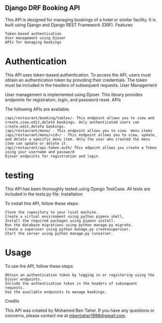 
## Django DRF Booking API

This API is designed for managing bookings of a hotel or similar facility. It is built using Django and Django REST Framework (DRF).
Features

    Token-based authentication
    User management using Djoser
    APIs for managing bookings

# Authentication

This API uses token-based authentication. To access the API, users must obtain an authentication token by providing their credentials. The token must be included in the headers of subsequent requests.
User Management

User management is implemented using Djoser. This library provides endpoints for registration, login, and password reset.
APIs

The following APIs are available:

    /api/restaurant/booking/tables/- This endpoint allows you to view and create,view,edit,delete bookings. Only authenticated users can create,edit,delete bookings.
    /api/restaurant/menu/ - This endpoint allows you to view  menu items
    /api/restaurant/menu/<id>/ - This endpoint allows you to view, update, and delete a specific menu item. Only the user who created the menu item can update or delete it.
    /api/restaurant/api-token-auth/ This edpoint allows you create a Token using your username and password
    Djoser endpoints for registration and login 

# testing

This API has been thoroughly tested using Django TestCase. All tests are included in the tests.py file.
Installation

To install this API, follow these steps:

    Clone the repository to your local machine.
    Create a virtual environment using python pipenv shell,
    Install the required packages using pipenv install.
    Run the database migrations using python manage.py migrate.
    Create a superuser using python manage.py createsuperuser.
    Start the server using python manage.py runserver.

# Usage

To use the API, follow these steps:

    Obtain an authentication token by logging in or registering using the Djoser endpoints.
    Include the authentication token in the headers of subsequent requests.
    Use the available endpoints to manage bookings.

Credits

This API was created by Mohamed Ben Taher. If you have any questions or concerns, please contact me at mbentaher1998@gmail.com.
